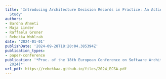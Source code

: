```yaml
---
title: 'Introducing Architecture Decision Records in Practice: An Action Research
  Study'
authors:
- Bardha Ahmeti
- Maja Linder
- Raffaela Groner
- Rebekka Wohlrab
date: '2024-01-01'
publishDate: '2024-09-28T18:20:04.385394Z'
publication_types:
- paper-conference
publication: '*Proc. of the 18th European Conference on Software Architecture (ECSA
  2024)*'
url_pdf: https://rebekkaa.github.io/files/2024_ECSA.pdf
---
```

